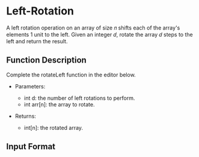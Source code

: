 # Left-Rotation

A left rotation operation on an array of size 𝑛 shifts each of the array's elements 1 unit to the left. Given an integer 𝑑, rotate the array 𝑑 steps to the left and return the result.

## Function Description

Complete the rotateLeft function in the editor below.

- Parameters:
  * int d: the number of left rotations to perform.
  * int arr[n]: the array to rotate.
 
- Returns:
  * int[n]: the rotated array.
 
## Input Format
